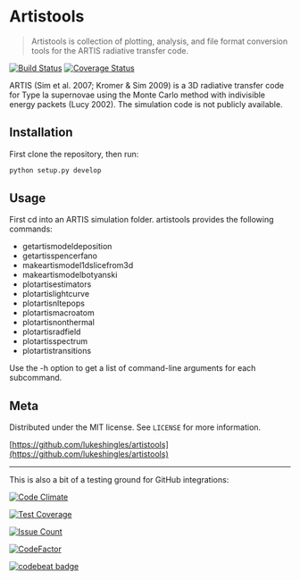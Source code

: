 # Artistools

> Artistools is collection of plotting, analysis, and file format conversion tools for the ARTIS radiative transfer code.

[![Build Status](https://travis-ci.org/lukeshingles/artistools.svg?branch=master)](https://travis-ci.org/lukeshingles/artistools)
[![Coverage Status](https://coveralls.io/repos/github/lukeshingles/artistools/badge.svg?branch=master)](https://coveralls.io/github/lukeshingles/artistools?branch=master)

ARTIS (Sim et al. 2007; Kromer & Sim 2009) is a 3D radiative transfer code for Type Ia supernovae using the Monte Carlo method with indivisible energy packets (Lucy 2002). The simulation code is not publicly available.

## Installation
First clone the repository, then run:
```sh
python setup.py develop
```

## Usage
First cd into an ARTIS simulation folder. artistools provides the following commands:
  - getartismodeldeposition
  - getartisspencerfano
  - makeartismodel1dslicefrom3d
  - makeartismodelbotyanski
  - plotartisestimators
  - plotartislightcurve
  - plotartisnltepops
  - plotartismacroatom
  - plotartisnonthermal
  - plotartisradfield
  - plotartisspectrum
  - plotartistransitions

Use the -h option to get a list of command-line arguments for each subcommand.

## Meta

Distributed under the MIT license. See ``LICENSE`` for more information.

[https://github.com/lukeshingles/artistools](https://github.com/lukeshingles/artistools)

-----------------------
This is also a bit of a testing ground for GitHub integrations:

[![Code Climate](https://codeclimate.com/github/lukeshingles/artistools/badges/gpa.svg)](https://codeclimate.com/github/lukeshingles/artistools)

[![Test Coverage](https://codeclimate.com/github/lukeshingles/artistools/badges/coverage.svg)](https://codeclimate.com/github/lukeshingles/artistools/coverage)

[![Issue Count](https://codeclimate.com/github/lukeshingles/artistools/badges/issue_count.svg)](https://codeclimate.com/github/lukeshingles/artistools)

<!---
[![Code Health](https://landscape.io/github/lukeshingles/artistools/master/landscape.svg?style=flat)](https://landscape.io/github/lukeshingles/artistools/master)
-->

[![CodeFactor](https://www.codefactor.io/repository/github/lukeshingles/artistools/badge)](https://www.codefactor.io/repository/github/lukeshingles/artistools)

[![codebeat badge](https://codebeat.co/badges/ace84544-8781-4e3f-b86b-b21fb3f9fc87)](https://codebeat.co/projects/github-com-lukeshingles-artistools-master)


